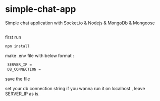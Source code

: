 # simple-chat-app
Simple chat application with Socket.io &amp; Nodejs &amp; MongoDb &amp; Mongoose

##
first run
```bash
npm install 
```

make .env file with below format :

```bash
 SERVER_IP =
 DB_CONNECTION = 
```
 

save the file 

set your db connection string 
if you wanna run it on localhost , leave SERVER_IP  as is. 


